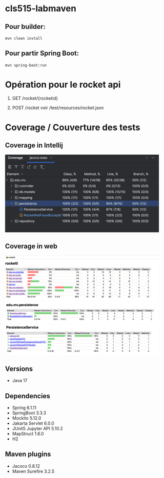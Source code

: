 # cls515-labmaven

## Pour builder:
    mvn clean install

## Pour partir Spring Boot:
    mvn spring-boot:run

# Opération pour le rocket api

1. GET /rocket/{rocketid}

2. POST /rocket
    voir /test/resources/rocket.json
   
# Coverage / Couverture des tests

## Coverage in Intellij
![jacoco-intellij](assets/jacoco-intellij-coverage.png)

## Coverage in web
![jacoco-web](assets/jacoco-web-coverage.png)
![jacoco-persistence](assets/jacoco-persistence.png)
![jacoco-persistence2.png](assets/jacoco-persistence2.png)

## Versions
- Java 17

## Dependencies
- Spring 6.1.11
- SpringBoot 3.3.3
- Mockito 5.12.0
- Jakarta Servlet 6.0.0
- JUnit5 Jupyter API 5.10.2
- MapStruct 1.6.0
- H2

## Maven plugins
- Jacoco 0.8.12
- Maven Surefire 3.2.5